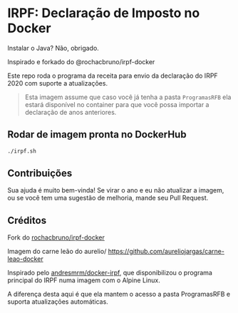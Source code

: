 # IRPF: Declaração de Imposto no Docker
Instalar o Java? Não, obrigado.

Inspirado e forkado do @rochacbruno/irpf-docker

Este repo roda o programa da receita para envio da declaração do IRPF 2020 com suporte a atualizações.

> Esta imagem assume que caso você já tenha a pasta `ProgramasRFB` ela estará disponível no container para que você possa importar a declaração de anos anteriores.


## Rodar de imagem pronta no DockerHub

```bash
./irpf.sh
```

## Contribuições

Sua ajuda é muito bem-vinda! Se virar o ano e eu não atualizar a imagem, ou se você tem uma sugestão de melhoria, mande seu Pull Request.

## Créditos

Fork do [rochacbruno/irpf-docker](https://github.com/rochacbruno/irpf-docker)

Imagem do carne leão do aurelio/
https://github.com/aureliojargas/carne-leao-docker

Inspirado pelo [andresmrm/docker-irpf](https://github.com/andresmrm/docker-irpf), que disponibilizou o programa principal do IRPF numa imagem com o Alpine Linux.

A diferença desta aqui é que ela mantem o acesso a pasta ProgramasRFB e suporta atualizações automáticas.
